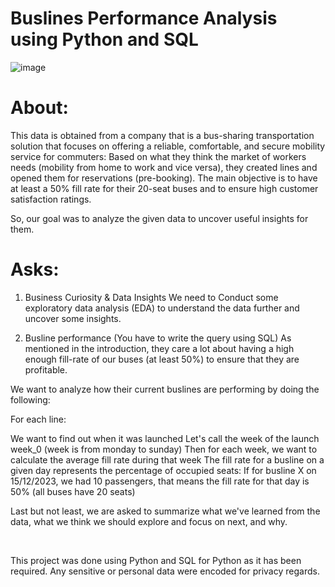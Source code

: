 # Buslines Performance Analysis using Python and SQL

![image](https://github.com/RaedHabib/Buslines-Performance-Analysis/assets/127057461/ca505ccc-68e0-40c4-9484-83c2653a6a05)



# About:

This data is obtained from a company that is a bus-sharing transportation solution that focuses on offering a reliable, comfortable, and secure mobility service for commuters: Based on what they think the market of workers needs (mobility from home to work and vice versa), they created lines and opened them for reservations (pre-booking). The main objective is to have at least a 50% fill rate for their 20-seat buses and to ensure high customer satisfaction ratings. 


So, our goal was to analyze the given data to uncover useful insights for them.


# Asks:
1. Business Curiosity & Data Insights
We need to Conduct some exploratory data analysis (EDA) to understand the data further and uncover some insights.

2. Busline performance (You have to write the query using SQL)
As mentioned in the introduction, they care a lot about having a high enough fill-rate of our buses (at least 50%) to ensure that they are profitable.

We want to analyze how their current buslines are performing by doing the following:

For each line:

We want to find out when it was launched
Let's call the week of the launch week_0 (week is from monday to sunday)
Then for each week, we want to calculate the average fill rate during that week
The fill rate for a busline on a given day represents the percentage of occupied seats: If for busline X on 15/12/2023, we had 10 passengers, that means the fill rate for that day is 50% (all buses have 20 seats)

Last but not least, we are asked to summarize what we've learned from the data, what we think we should explore and focus on next, and why.

<br>


This project was done using Python and SQL for Python as it has been required. Any sensitive or personal data were encoded for privacy regards.
